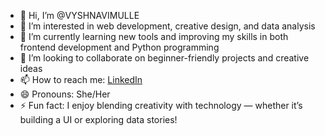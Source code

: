 - 👋 Hi, I’m @VYSHNAVIMULLE  
- 👀 I’m interested in web development, creative design, and data analysis  
- 🌱 I’m currently learning new tools and improving my skills in both frontend development and Python programming  
- 💞️ I’m looking to collaborate on beginner-friendly projects and creative ideas  
- 📫 How to reach me: [LinkedIn](https://www.linkedin.com/in/vyshnavi-mulle)  
- 😄 Pronouns: She/Her  
- ⚡ Fun fact: I enjoy blending creativity with technology — whether it’s building a UI or exploring data stories!

<!---
VYSHNAVIMULLE/VYSHNAVIMULLE is a ✨ special ✨ repository because its `README.md` (this file) appears on your GitHub profile.
You can click the Preview link to take a look at your changes.
--->
